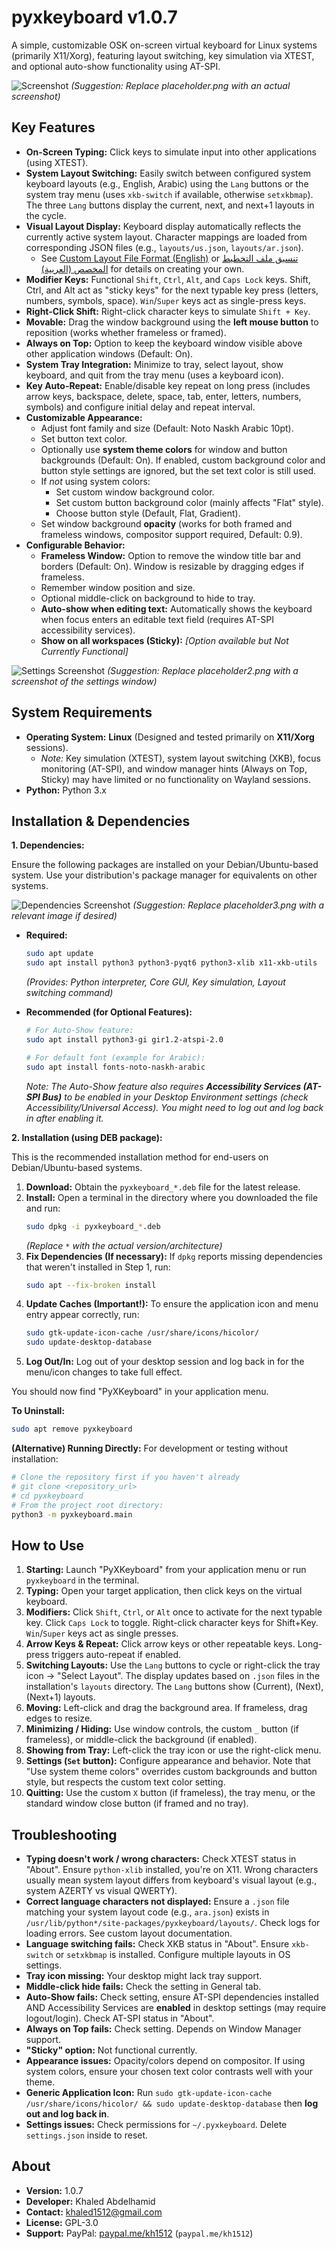 # pyxkeyboard v1.0.7

A simple, customizable OSK on-screen virtual keyboard for Linux systems (primarily X11/Xorg), featuring layout switching, key simulation via XTEST, and optional auto-show functionality using AT-SPI.

![Screenshot](placeholder.png)
*(Suggestion: Replace placeholder.png with an actual screenshot)*

## Key Features

*   **On-Screen Typing:** Click keys to simulate input into other applications (using XTEST).
*   **System Layout Switching:** Easily switch between configured system keyboard layouts (e.g., English, Arabic) using the `Lang` buttons or the system tray menu (uses `xkb-switch` if available, otherwise `setxkbmap`). The three `Lang` buttons display the current, next, and next+1 layouts in the cycle.
*   **Visual Layout Display:** Keyboard display automatically reflects the currently active system layout. Character mappings are loaded from corresponding JSON files (e.g., `layouts/us.json`, `layouts/ar.json`).
    *   See [Custom Layout File Format (English)](CH_MAP_JSON_eng.html) or [تنسيق ملف التخطيط المخصص (العربية)](CH_MAP_JSON_ara.html) for details on creating your own.
*   **Modifier Keys:** Functional `Shift`, `Ctrl`, `Alt`, and `Caps Lock` keys. Shift, Ctrl, and Alt act as "sticky keys" for the next typable key press (letters, numbers, symbols, space). `Win`/`Super` keys act as single-press keys.
*   **Right-Click Shift:** Right-click character keys to simulate `Shift + Key`.
*   **Movable:** Drag the window background using the **left mouse button** to reposition (works whether frameless or framed).
*   **Always on Top:** Option to keep the keyboard window visible above other application windows (Default: On).
*   **System Tray Integration:** Minimize to tray, select layout, show keyboard, and quit from the tray menu (uses a keyboard icon).
*   **Key Auto-Repeat:** Enable/disable key repeat on long press (includes arrow keys, backspace, delete, space, tab, enter, letters, numbers, symbols) and configure initial delay and repeat interval.
*   **Customizable Appearance:**
    *   Adjust font family and size (Default: Noto Naskh Arabic 10pt).
    *   Set button text color.
    *   Optionally use **system theme colors** for window and button backgrounds (Default: On). If enabled, custom background color and button style settings are ignored, but the set text color is still used.
    *   If *not* using system colors:
        *   Set custom window background color.
        *   Set custom button background color (mainly affects "Flat" style).
        *   Choose button style (Default, Flat, Gradient).
    *   Set window background **opacity** (works for both framed and frameless windows, compositor support required, Default: 0.9).
*   **Configurable Behavior:**
    *   **Frameless Window:** Option to remove the window title bar and borders (Default: On). Window is resizable by dragging edges if frameless.
    *   Remember window position and size.
    *   Optional middle-click on background to hide to tray.
    *   **Auto-show when editing text:** Automatically shows the keyboard when focus enters an editable text field (requires AT-SPI accessibility services).
    *   **Show on all workspaces (Sticky):** _[Option available but Not Currently Functional]_

![Settings Screenshot](placeholder2.png)
*(Suggestion: Replace placeholder2.png with a screenshot of the settings window)*

## System Requirements

*   **Operating System:** **Linux** (Designed and tested primarily on **X11/Xorg** sessions).
    *   *Note:* Key simulation (XTEST), system layout switching (XKB), focus monitoring (AT-SPI), and window manager hints (Always on Top, Sticky) may have limited or no functionality on Wayland sessions.
*   **Python:** Python 3.x

## Installation & Dependencies

**1. Dependencies:**

Ensure the following packages are installed on your Debian/Ubuntu-based system. Use your distribution's package manager for equivalents on other systems.

![Dependencies Screenshot](placeholder3.png)
*(Suggestion: Replace placeholder3.png with a relevant image if desired)*

*   **Required:**
    ```bash
    sudo apt update
    sudo apt install python3 python3-pyqt6 python3-xlib x11-xkb-utils
    ```
    *(Provides: Python interpreter, Core GUI, Key simulation, Layout switching command)*

*   **Recommended (for Optional Features):**
    ```bash
    # For Auto-Show feature:
    sudo apt install python3-gi gir1.2-atspi-2.0

    # For default font (example for Arabic):
    sudo apt install fonts-noto-naskh-arabic
    ```
    *Note: The Auto-Show feature also requires **Accessibility Services (AT-SPI Bus)** to be enabled in your Desktop Environment settings (check Accessibility/Universal Access). You might need to log out and log back in after enabling it.*

**2. Installation (using DEB package):**

This is the recommended installation method for end-users on Debian/Ubuntu-based systems.

1.  **Download:** Obtain the `pyxkeyboard_*.deb` file for the latest release.
2.  **Install:** Open a terminal in the directory where you downloaded the file and run:
    ```bash
    sudo dpkg -i pyxkeyboard_*.deb
    ```
    *(Replace `*` with the actual version/architecture)*
3.  **Fix Dependencies (If necessary):** If `dpkg` reports missing dependencies that weren't installed in Step 1, run:
    ```bash
    sudo apt --fix-broken install
    ```
4.  **Update Caches (Important!):** To ensure the application icon and menu entry appear correctly, run:
    ```bash
    sudo gtk-update-icon-cache /usr/share/icons/hicolor/
    sudo update-desktop-database
    ```
5.  **Log Out/In:** Log out of your desktop session and log back in for the menu/icon changes to take full effect.

You should now find "PyXKeyboard" in your application menu.

**To Uninstall:**
```bash
sudo apt remove pyxkeyboard
```

**(Alternative) Running Directly:**
For development or testing without installation:
```bash
# Clone the repository first if you haven't already
# git clone <repository_url>
# cd pyxkeyboard
# From the project root directory:
python3 -m pyxkeyboard.main
```

## How to Use

1.  **Starting:** Launch "PyXKeyboard" from your application menu or run `pyxkeyboard` in the terminal.
2.  **Typing:** Open your target application, then click keys on the virtual keyboard.
3.  **Modifiers:** Click `Shift`, `Ctrl`, or `Alt` once to activate for the next typable key. Click `Caps Lock` to toggle. Right-click character keys for Shift+Key. `Win`/`Super` keys act as single presses.
4.  **Arrow Keys & Repeat:** Click arrow keys or other repeatable keys. Long-press triggers auto-repeat if enabled.
5.  **Switching Layouts:** Use the `Lang` buttons to cycle or right-click the tray icon -> "Select Layout". The display updates based on `.json` files in the installation's `layouts` directory. The `Lang` buttons show (Current), (Next), (Next+1) layouts.
6.  **Moving:** Left-click and drag the background area. If frameless, drag edges to resize.
7.  **Minimizing / Hiding:** Use window controls, the custom `_` button (if frameless), or middle-click the background (if enabled).
8.  **Showing from Tray:** Left-click the tray icon or use the right-click menu.
9.  **Settings (<code>Set</code> button):** Configure appearance and behavior. Note that "Use system theme colors" overrides custom backgrounds and button style, but respects the custom text color setting.
10. **Quitting:** Use the custom `X` button (if frameless), the tray menu, or the standard window close button (if framed and no tray).

## Troubleshooting

*   **Typing doesn't work / wrong characters:** Check XTEST status in "About". Ensure `python-xlib` installed, you're on X11. Wrong characters usually mean system layout differs from keyboard's visual layout (e.g., system AZERTY vs visual QWERTY).
*   **Correct language characters not displayed:** Ensure a `.json` file matching your system layout code (e.g., `ara.json`) exists in `/usr/lib/python*/site-packages/pyxkeyboard/layouts/`. Check logs for loading errors. See custom layout documentation.
*   **Language switching fails:** Check XKB status in "About". Ensure `xkb-switch` or `setxkbmap` is installed. Configure multiple layouts in OS settings.
*   **Tray icon missing:** Your desktop might lack tray support.
*   **Middle-click hide fails:** Check the setting in General tab.
*   **Auto-Show fails:** Check setting, ensure AT-SPI dependencies installed AND Accessibility Services are **enabled** in desktop settings (may require logout/login). Check AT-SPI status in "About".
*   **Always on Top fails:** Check setting. Depends on Window Manager support.
*   **"Sticky" option:** Not functional currently.
*   **Appearance issues:** Opacity/colors depend on compositor. If using system colors, ensure your chosen text color contrasts well with your theme.
*   **Generic Application Icon:** Run `sudo gtk-update-icon-cache /usr/share/icons/hicolor/ && sudo update-desktop-database` then **log out and log back in**.
*   **Settings issues:** Check permissions for `~/.pyxkeyboard`. Delete `settings.json` inside to reset.

## About

*   **Version:** 1.0.7
*   **Developer:** Khaled Abdelhamid
*   **Contact:** khaled1512@gmail.com
*   **License:** GPL-3.0
*   **Support:** PayPal: [paypal.me/kh1512](https://paypal.me/kh1512) (<code>paypal.me/kh1512</code>)
